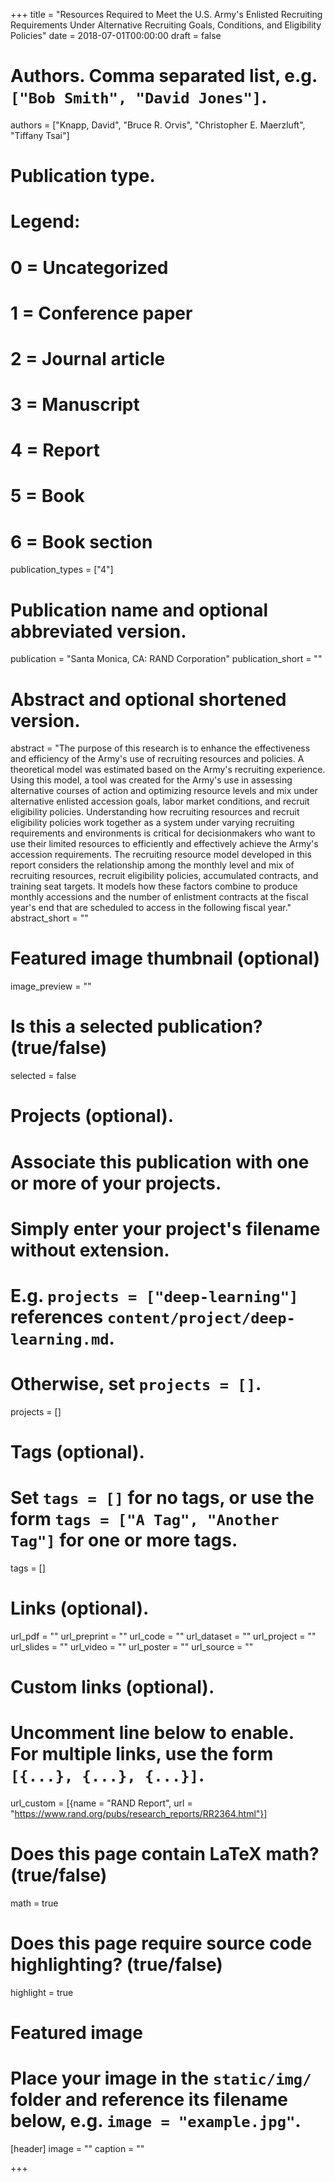 +++
title = "Resources Required to Meet the U.S. Army's Enlisted Recruiting Requirements Under Alternative Recruiting Goals, Conditions, and Eligibility Policies"
date = 2018-07-01T00:00:00
draft = false

# Authors. Comma separated list, e.g. `["Bob Smith", "David Jones"]`.
authors = ["Knapp, David", "Bruce R. Orvis", "Christopher E. Maerzluft", "Tiffany Tsai"]

# Publication type.
# Legend:
# 0 = Uncategorized
# 1 = Conference paper
# 2 = Journal article
# 3 = Manuscript
# 4 = Report
# 5 = Book
# 6 = Book section
publication_types = ["4"]

# Publication name and optional abbreviated version.
publication = "Santa Monica, CA: RAND Corporation"
publication_short = ""

# Abstract and optional shortened version.
abstract = "The purpose of this research is to enhance the effectiveness and efficiency of the Army's use of recruiting resources and policies. A theoretical model was estimated based on the Army's recruiting experience. Using this model, a tool was created for the Army's use in assessing alternative courses of action and optimizing resource levels and mix under alternative enlisted accession goals, labor market conditions, and recruit eligibility policies. Understanding how recruiting resources and recruit eligibility policies work together as a system under varying recruiting requirements and environments is critical for decisionmakers who want to use their limited resources to efficiently and effectively achieve the Army's accession requirements. The recruiting resource model developed in this report considers the relationship among the monthly level and mix of recruiting resources, recruit eligibility policies, accumulated contracts, and training seat targets. It models how these factors combine to produce monthly accessions and the number of enlistment contracts at the fiscal year's end that are scheduled to access in the following fiscal year."
abstract_short = ""

# Featured image thumbnail (optional)
image_preview = ""

# Is this a selected publication? (true/false)
selected = false

# Projects (optional).
#   Associate this publication with one or more of your projects.
#   Simply enter your project's filename without extension.
#   E.g. `projects = ["deep-learning"]` references `content/project/deep-learning.md`.
#   Otherwise, set `projects = []`.
projects = []

# Tags (optional).
#   Set `tags = []` for no tags, or use the form `tags = ["A Tag", "Another Tag"]` for one or more tags.
tags = []

# Links (optional).
url_pdf = ""
url_preprint = ""
url_code = ""
url_dataset = ""
url_project = ""
url_slides = ""
url_video = ""
url_poster = ""
url_source = ""

# Custom links (optional).
#   Uncomment line below to enable. For multiple links, use the form `[{...}, {...}, {...}]`.
url_custom = [{name = "RAND Report", url = "https://www.rand.org/pubs/research_reports/RR2364.html"}]

# Does this page contain LaTeX math? (true/false)
math = true

# Does this page require source code highlighting? (true/false)
highlight = true

# Featured image
# Place your image in the `static/img/` folder and reference its filename below, e.g. `image = "example.jpg"`.
[header]
image = ""
caption = ""

+++
